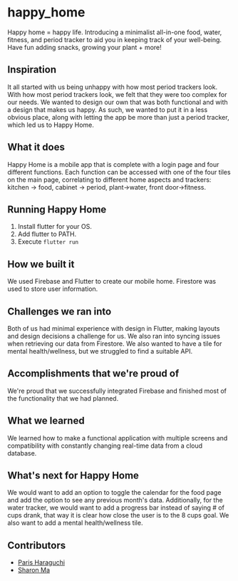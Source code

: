 # happy_home
Happy home = happy life. Introducing a minimalist all-in-one food, water, fitness, and period tracker to aid you in keeping track of your well-being. Have fun adding snacks, growing your plant + more!
## Inspiration
It all started with us being unhappy with how most period trackers look. With how most period trackers look, we felt that they were too complex for our needs. We wanted to design our own that was both functional and with a design that makes us happy. As such, we wanted to put it in a less obvious place, along with letting the app be more than just a period tracker, which led us to Happy Home.
## What it does
Happy Home is a mobile app that is complete with a login page and four different functions. Each function can be accessed with one of the four tiles on the main page, correlating to different home aspects and trackers: kitchen -> food, cabinet -> period, plant->water, front door->fitness. 
## Running Happy Home
1. Install flutter for your OS. 
2. Add flutter to PATH.
3. Execute `flutter run`
## How we built it
We used Firebase and Flutter to create our mobile home. Firestore was used to store user information.
## Challenges we ran into
Both of us had minimal experience with design in Flutter, making layouts and design decisions a challenge for us. We also ran into syncing issues when retrieving our data from Firestore. We also wanted to have a tile for mental health/wellness, but we struggled to find a suitable API.
## Accomplishments that we're proud of
We're proud that we successfully integrated Firebase and finished most of the functionality that we had planned.
## What we learned
We learned how to make a functional application with multiple screens and compatibility with constantly changing real-time data from a cloud database.
## What's next for Happy Home
We would want to add an option to toggle the calendar for the food page and add the option to see any previous month's data.  Additionally, for the water tracker, we would want to add a progress bar instead of saying # of cups drank, that way it is clear how close the user is to the 8 cups goal. We also want to add a mental health/wellness tile. 
## Contributors
- [Paris Haraguchi](https://github.com/pharaguchi)
- [Sharon Ma](https://github.com/sharonm6)

